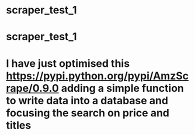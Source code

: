 # scraper_test_1
# scraper_test_1
# I have just optimised this https://pypi.python.org/pypi/AmzScrape/0.9.0 adding a simple function to write data into a database and focusing the search on price and titles
